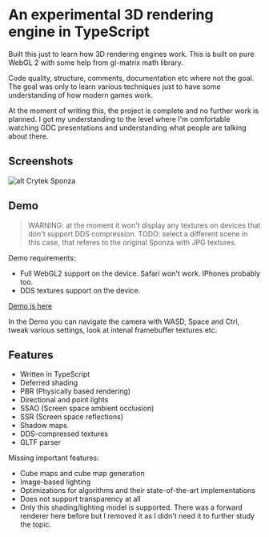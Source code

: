 # An experimental 3D rendering engine in TypeScript

Built this just to learn how 3D rendering engines work. This is built on pure WebGL 2 with some help from gl-matrix math library.

Code quality, structure, comments, documentation etc where not the goal. The goal was only to learn various techniques just to have some understanding of how modern games work.

At the moment of writing this, the project is complete and no further work is planned. I got my understanding to the level where I'm comfortable watching GDC presentations and understanding what people are talking about there.

## Screenshots

![alt Crytek Sponza](https://ikatson.github.io/typescript-3d-renderer/docs/screenshots/sponza.png)

## Demo

> WARNING: at the moment it won't display any textures on devices that don't support DDS compression.
> TODO: select a different scene in this case, that referes to the original Sponza with JPG textures.

Demo requirements:
- Full WebGL2 support on the device. Safari won't work. IPhones probably too.
- DDS textures support on the device.

[Demo is here](https://ikatson.github.io/typescript-3d-renderer/)

In the Demo you can navigate the camera with WASD, Space and Ctrl, tweak various settings, look at intenal framebuffer textures etc.

## Features

- Written in TypeScript
- Deferred shading
- PBR (Physically based rendering)
- Directional and point lights
- SSAO (Screen space ambient occlusion)
- SSR (Screen space reflections)
- Shadow maps
- DDS-compressed textures
- GLTF parser

Missing important features:
- Cube maps and cube map generation
- Image-based lighting
- Optimizations for algorithms and their state-of-the-art implementations
- Does not support transparency at all
- Only this shading/lighting model is supported. There was a forward renderer here before but I removed it as I didn't need it to further study the topic.